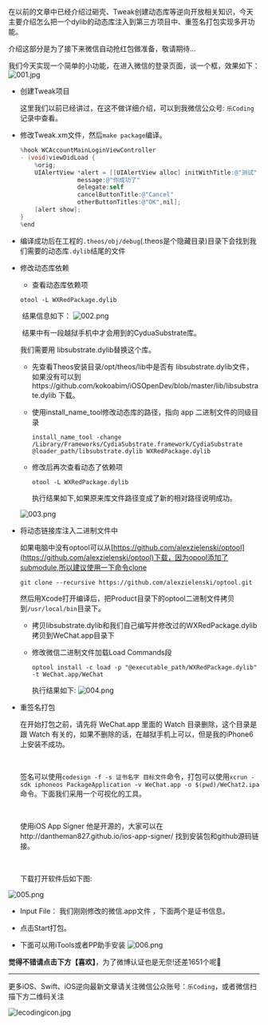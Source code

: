 在以前的文章中已经介绍过砸壳、Tweak创建动态库等逆向开放相关知识，今天主要介绍怎么把一个dylib的动态库注入到第三方项目中、重签名打包实现多开功能。

介绍这部分是为了接下来微信自动抢红包做准备，敬请期待...


我们今天实现一个简单的小功能，在进入微信的登录页面，谈一个框，效果如下：
![001.jpg](http://upload-images.jianshu.io/upload_images/1159872-1b45363fa2730b36.jpg?imageMogr2/auto-orient/strip%7CimageView2/2/w/1240)


- 创建Tweak项目

  这里我们以前已经讲过，在这不做详细介绍，可以到我微信公众号: `乐Coding`记录中查看。

- 修改Tweak.xm文件，然后`make package`编译。

  ```objective-c
  %hook WCAccountMainLoginViewController
  - (void)viewDidLoad {
      %orig;
      UIAlertView *alert = [[UIAlertView alloc] initWithTitle:@"测试"
                  message:@"你成功了"
                  delegate:self
                  cancelButtonTitle:@"Cancel"
                  otherButtonTitles:@"OK",nil];
      [alert show];
  }
  %end
  ```

- 编译成功后在工程的`.theos/obj/debug`(.theos是个隐藏目录)目录下会找到我们需要的动态库`.dylib`结尾的文件


- 修改动态库依赖

  - 查看动态库依赖项

  ```shell
  otool -L WXRedPackage.dylib
  ```

  ​	结果信息如下：	
    ![002.png](http://upload-images.jianshu.io/upload_images/1159872-73c2d279937da0c0.png?imageMogr2/auto-orient/strip%7CimageView2/2/w/1240)


  ​       结果中有一段越狱手机中才会用到的CyduaSubstrate库。

  我们需要用 libsubstrate.dylib替换这个库。

  - 先查看Theos安装目录/opt/theos/lib中是否有 libsubstrate.dylib文件，如果没有可以到https://github.com/kokoabim/iOSOpenDev/blob/master/lib/libsubstrate.dylib 下载。

  - 使用install_name_tool修改动态库的路径，指向 app 二进制文件的同级目录

    ```shell
    install_name_tool -change /Library/Frameworks/CydiaSubstrate.framework/CydiaSubstrate @loader_path/libsubstrate.dylib WXRedPackage.dylib
    ```

  - 修改后再次查看动态了依赖项

    ```shell
    otool -L WXRedPackage.dylib
    ```

    执行结果如下,如果原来库文件路径变成了新的相对路径说明成功。

  ![003.png](http://upload-images.jianshu.io/upload_images/1159872-d65c7366d01c5990.png?imageMogr2/auto-orient/strip%7CimageView2/2/w/1240)

- 将动态链接库注入二进制文件中

  如果电脑中没有optool可以从[https://github.com/alexzielenski/optool](https://github.com/alexzielenski/optool)下载，因为opool添加了submodule,所以建议使用一下命令clone

  ```shell
  git clone --recursive https://github.com/alexzielenski/optool.git
  ```

  然后用Xcode打开编译后，把Product目录下的optool二进制文件拷贝到`/usr/local/bin`目录下。

  - 拷贝libsubstrate.dylib和我们自己编写并修改过的WXRedPackage.dylib拷贝到WeChat.app目录下

  - 修改微信二进制文件加载Load Commands段

    ```shell
    optool install -c load -p "@executable_path/WXRedPackage.dylib" -t WeChat.app/WeChat
    ```

    执行结果如下:
![004.png](http://upload-images.jianshu.io/upload_images/1159872-f833668bab5fa425.png?imageMogr2/auto-orient/strip%7CimageView2/2/w/1240)




- 重签名打包

  在开始打包之前，请先将 WeChat.app 里面的 Watch 目录删除，这个目录是跟 Watch 有关的，如果不删除的话，在越狱手机上可以，但是我的iPhone6上安装不成功。

  ​

  签名可以使用`codesign -f -s 证书名字 目标文件`命令，打包可以使用`xcrun -sdk iphoneos PackageApplication -v WeChat.app -o $(pwd)/WeChat2.ipa`命令。下面我们采用一个可视化的工具。

  ​

  使用iOS App Signer 他是开源的，大家可以在http://dantheman827.github.io/ios-app-signer/ 找到安装包和github源码链接。

  ​

  下载打开软件后如下图:

![005.png](http://upload-images.jianshu.io/upload_images/1159872-6258a3378847ddcb.png?imageMogr2/auto-orient/strip%7CimageView2/2/w/1240)


   -  Input File： 我们刚刚修改的微信.app文件 ，下面两个是证书信息。
   -  点击Start打包。

- 下面可以用iTools或者PP助手安装
![006.png](http://upload-images.jianshu.io/upload_images/1159872-4de3392315ce5845.png?imageMogr2/auto-orient/strip%7CimageView2/2/w/1240)

**觉得不错请点击下方【喜欢】**，为了微博认证也是无奈!还差1651个呢🤣

-------
更多iOS、Swift、iOS逆向最新文章请关注微信公众账号：`乐Coding`，或者微信扫描下方二维码关注

![lecoding](http://upload-images.jianshu.io/upload_images/1159872-1bb43add674a10d0.jpg?imageMogr2/auto-orient/strip%7CimageView2/2/w/1240)icon.jpg
